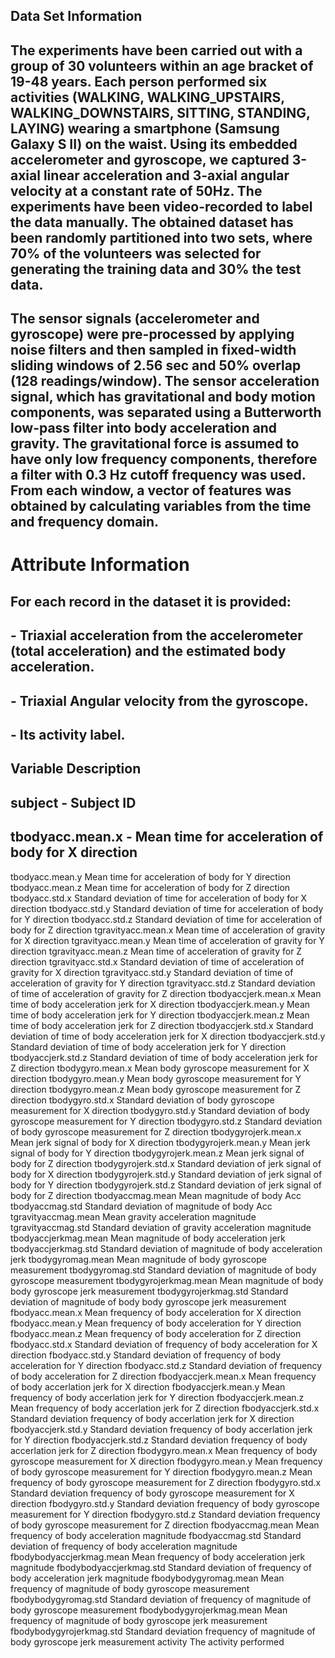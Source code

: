 ## Data Set Information

## The experiments have been carried out with a group of 30 volunteers within an age bracket of 19-48 years. Each person performed six activities (WALKING, WALKING_UPSTAIRS, WALKING_DOWNSTAIRS, SITTING, STANDING, LAYING) wearing a smartphone (Samsung Galaxy S II) on the waist. Using its embedded accelerometer and gyroscope, we captured 3-axial linear acceleration and 3-axial angular velocity at a constant rate of 50Hz. The experiments have been video-recorded to label the data manually. The obtained dataset has been randomly partitioned into two sets, where 70% of the volunteers was selected for generating the training data and 30% the test data.

## The sensor signals (accelerometer and gyroscope) were pre-processed by applying noise filters and then sampled in fixed-width sliding windows of 2.56 sec and 50% overlap (128 readings/window). The sensor acceleration signal, which has gravitational and body motion components, was separated using a Butterworth low-pass filter into body acceleration and gravity. The gravitational force is assumed to have only low frequency components, therefore a filter with 0.3 Hz cutoff frequency was used. From each window, a vector of features was obtained by calculating variables from the time and frequency domain.


# Attribute Information

## For each record in the dataset it is provided:

## - Triaxial acceleration from the accelerometer (total acceleration) and the estimated body acceleration.
## - Triaxial Angular velocity from the gyroscope.
## - Its activity label.

## Variable  Description
## subject - Subject ID
## tbodyacc.mean.x	- Mean time for acceleration of body for X direction
tbodyacc.mean.y	Mean time for acceleration of body for Y direction
tbodyacc.mean.z	Mean time for acceleration of body for Z direction
tbodyacc.std.x	Standard deviation of time for acceleration of body for X direction
tbodyacc.std.y	Standard deviation of time for acceleration of body for Y direction
tbodyacc.std.z	Standard deviation of time for acceleration of body for Z direction
tgravityacc.mean.x	Mean time of acceleration of gravity for X direction
tgravityacc.mean.y	Mean time of acceleration of gravity for Y direction
tgravityacc.mean.z	Mean time of acceleration of gravity for Z direction
tgravityacc.std.x	Standard deviation of time of acceleration of gravity for X direction
tgravityacc.std.y	Standard deviation of time of acceleration of gravity for Y direction
tgravityacc.std.z	Standard deviation of time of acceleration of gravity for Z direction
tbodyaccjerk.mean.x	Mean time of body acceleration jerk for X direction
tbodyaccjerk.mean.y	Mean time of body acceleration jerk for Y direction
tbodyaccjerk.mean.z	Mean time of body acceleration jerk for Z direction
tbodyaccjerk.std.x	Standard deviation of time of body acceleration jerk for X direction
tbodyaccjerk.std.y	Standard deviation of time of body acceleration jerk for Y direction
tbodyaccjerk.std.z	Standard deviation of time of body acceleration jerk for Z direction
tbodygyro.mean.x	Mean body gyroscope measurement for X direction
tbodygyro.mean.y	Mean body gyroscope measurement for Y direction
tbodygyro.mean.z	Mean body gyroscope measurement for Z direction
tbodygyro.std.x	Standard deviation of body gyroscope measurement for X direction
tbodygyro.std.y	Standard deviation of body gyroscope measurement for Y direction
tbodygyro.std.z	Standard deviation of body gyroscope measurement for Z direction
tbodygyrojerk.mean.x	Mean jerk signal of body for X direction
tbodygyrojerk.mean.y	Mean jerk signal of body for Y direction
tbodygyrojerk.mean.z	Mean jerk signal of body for Z direction
tbodygyrojerk.std.x	Standard deviation of jerk signal of body for X direction
tbodygyrojerk.std.y	Standard deviation of jerk signal of body for Y direction
tbodygyrojerk.std.z	Standard deviation of jerk signal of body for Z direction
tbodyaccmag.mean	Mean magnitude of body Acc
tbodyaccmag.std	Standard deviation of magnitude of body Acc
tgravityaccmag.mean	Mean gravity acceleration magnitude
tgravityaccmag.std	Standard deviation of gravity acceleration magnitude
tbodyaccjerkmag.mean	Mean magnitude of body acceleration jerk
tbodyaccjerkmag.std	Standard deviation of magnitude of body acceleration jerk
tbodygyromag.mean	Mean magnitude of body gyroscope measurement
tbodygyromag.std	Standard deviation of magnitude of body gyroscope measurement
tbodygyrojerkmag.mean	Mean magnitude of body body gyroscope jerk measurement
tbodygyrojerkmag.std	Standard deviation of magnitude of body body gyroscope jerk measurement
fbodyacc.mean.x	Mean frequency of body acceleration for X direction
fbodyacc.mean.y	Mean frequency of body acceleration for Y direction
fbodyacc.mean.z	Mean frequency of body acceleration for Z direction
fbodyacc.std.x	Standard deviation of frequency of body acceleration for X direction
fbodyacc.std.y	Standard deviation of frequency of body acceleration for Y direction
fbodyacc.std.z	Standard deviation of frequency of body acceleration for Z direction
fbodyaccjerk.mean.x	Mean frequency of body accerlation jerk for X direction
fbodyaccjerk.mean.y	Mean frequency of body accerlation jerk for Y direction
fbodyaccjerk.mean.z	Mean frequency of body accerlation jerk for Z direction
fbodyaccjerk.std.x	Standard deviation frequency of body accerlation jerk for X direction
fbodyaccjerk.std.y	Standard deviation frequency of body accerlation jerk for Y direction
fbodyaccjerk.std.z	Standard deviation frequency of body accerlation jerk for Z direction
fbodygyro.mean.x	Mean frequency of body gyroscope measurement for X direction
fbodygyro.mean.y	Mean frequency of body gyroscope measurement for Y direction
fbodygyro.mean.z	Mean frequency of body gyroscope measurement for Z direction
fbodygyro.std.x	Standard deviation frequency of body gyroscope measurement for X direction
fbodygyro.std.y	Standard deviation frequency of body gyroscope measurement for Y direction
fbodygyro.std.z	Standard deviation frequency of body gyroscope measurement for Z direction
fbodyaccmag.mean	Mean frequency of body acceleration magnitude
fbodyaccmag.std	Standard deviation of frequency of body acceleration magnitude
fbodybodyaccjerkmag.mean	Mean frequency of body acceleration jerk magnitude
fbodybodyaccjerkmag.std	Standard deviation of frequency of body acceleration jerk magnitude
fbodybodygyromag.mean	Mean frequency of magnitude of body gyroscope measurement
fbodybodygyromag.std	Standard deviation of frequency of magnitude of body gyroscope measurement
fbodybodygyrojerkmag.mean	Mean frequency of magnitude of body gyroscope jerk measurement
fbodybodygyrojerkmag.std	Standard deviation frequency of magnitude of body gyroscope jerk measurement
activity	The activity performed 
